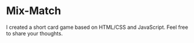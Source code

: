 # Mix-Match
I created a short card game based on HTML/CSS and JavaScript. Feel free to share your thoughts.
